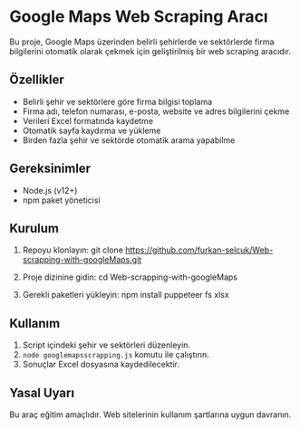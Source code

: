# Google Maps Web Scraping Aracı

Bu proje, Google Maps üzerinden belirli şehirlerde ve sektörlerde firma bilgilerini otomatik olarak çekmek için geliştirilmiş bir web scraping aracıdır.

## Özellikler

- Belirli şehir ve sektörlere göre firma bilgisi toplama
- Firma adı, telefon numarası, e-posta, website ve adres bilgilerini çekme
- Verileri Excel formatında kaydetme
- Otomatik sayfa kaydırma ve yükleme
- Birden fazla şehir ve sektörde otomatik arama yapabilme

## Gereksinimler

- Node.js (v12+)
- npm paket yöneticisi

## Kurulum

1. Repoyu klonlayın:
git clone https://github.com/furkan-selcuk/Web-scrapping-with-googleMaps.git


2. Proje dizinine gidin:
cd Web-scrapping-with-googleMaps


3. Gerekli paketleri yükleyin:
npm install puppeteer fs xlsx


## Kullanım
1. Script içindeki şehir ve sektörleri düzenleyin.
2. `node googlemapsscrapping.js` komutu ile çalıştırın.
3. Sonuçlar Excel dosyasına kaydedilecektir.

## Yasal Uyarı

Bu araç eğitim amaçlıdır. Web sitelerinin kullanım şartlarına uygun davranın.
